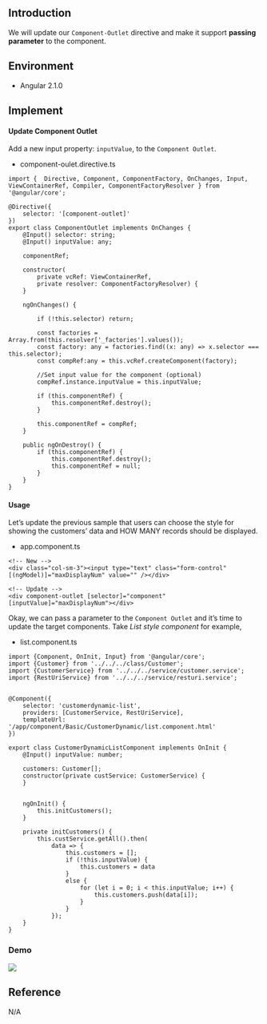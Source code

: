 ## Introduction

We will update our `Component-Outlet` directive and make it support **passing parameter** to the component.


## Environment

* Angular 2.1.0


## Implement


#### Update Component Outlet

Add a new input property: `inputValue`, to the `Component Outlet`.

* component-oulet.directive.ts

```
import {  Directive, Component, ComponentFactory, OnChanges, Input, ViewContainerRef, Compiler, ComponentFactoryResolver } from '@angular/core';

@Directive({
    selector: '[component-outlet]'
})
export class ComponentOutlet implements OnChanges {
    @Input() selector: string;
    @Input() inputValue: any;

    componentRef;

    constructor(
        private vcRef: ViewContainerRef,
        private resolver: ComponentFactoryResolver) {
    }

    ngOnChanges() {

        if (!this.selector) return;

        const factories = Array.from(this.resolver['_factories'].values());
        const factory: any = factories.find((x: any) => x.selector === this.selector);
        const compRef:any = this.vcRef.createComponent(factory);

        //Set input value for the component (optional)
        compRef.instance.inputValue = this.inputValue;

        if (this.componentRef) {
            this.componentRef.destroy();
        }

        this.componentRef = compRef;
    }

    public ngOnDestroy() {
        if (this.componentRef) {
            this.componentRef.destroy();
            this.componentRef = null;
        }
    }
}
```


#### Usage

Let’s update the previous sample that users can choose the style for showing the customers’ data and HOW MANY records should be displayed.

* app.component.ts

```
<!-- New -->
<div class="col-sm-3"><input type="text" class="form-control" [(ngModel)]="maxDisplayNum" value="" /></div>

<!-- Update -->
<div component-outlet [selector]="component" [inputValue]="maxDisplayNum"></div>

```

Okay, we can pass a parameter to the `Component Outlet` and it’s time to update the target components.
Take *List style component* for example,

* list.component.ts

```
import {Component, OnInit, Input} from '@angular/core';
import {Customer} from '../../../class/Customer';
import {CustomerService} from '../../../service/customer.service';
import {RestUriService} from '../../../service/resturi.service';


@Component({
    selector: 'customerdynamic-list',
    providers: [CustomerService, RestUriService],
    templateUrl: '/app/component/Basic/CustomerDynamic/list.component.html'
})

export class CustomerDynamicListComponent implements OnInit {
    @Input() inputValue: number;

    customers: Customer[];
    constructor(private custService: CustomerService) {
    }


    ngOnInit() {
        this.initCustomers();
    }

    private initCustomers() {
        this.custService.getAll().then(
            data => {
                this.customers = [];
                if (!this.inputValue) {
                    this.customers = data
                }
                else {
                    for (let i = 0; i < this.inputValue; i++) {
                        this.customers.push(data[i]);
                    }
                }
            });
    }
}
```


### Demo

![](https://4.bp.blogspot.com/-XeZPEKc9bdo/WGflLZxRg0I/AAAAAAAAEFQ/X42umlvlU4wpkL_-AW4eBEcVr_PblRo1gCLcB/s1600/image001.gif)


## Reference

N/A

